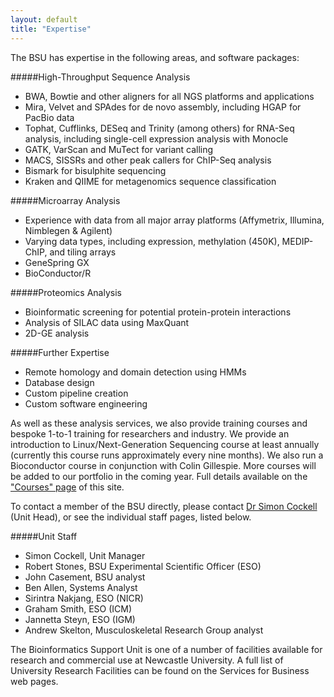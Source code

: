 ```yaml
---
layout: default
title: "Expertise"
---
```

The BSU has expertise in the following areas, and software packages:

#####High-Throughput Sequence Analysis

* BWA, Bowtie and other aligners for all NGS platforms and applications
* Mira, Velvet and SPAdes for de novo assembly, including HGAP for PacBio data
* Tophat, Cufflinks, DESeq and Trinity (among others) for RNA-Seq analysis, including single-cell expression analysis with Monocle
* GATK, VarScan and MuTect for variant calling
* MACS, SISSRs and other peak callers for ChIP-Seq analysis
* Bismark for bisulphite sequencing
* Kraken and QIIME for metagenomics sequence classification

#####Microarray Analysis

* Experience with data from all major array platforms (Affymetrix, Illumina, Nimblegen & Agilent)
* Varying data types, including expression, methylation (450K), MEDIP-ChIP, and tiling arrays
* GeneSpring GX
* BioConductor/R

#####Proteomics Analysis

* Bioinformatic screening for potential protein-protein interactions
* Analysis of SILAC data using MaxQuant
* 2D-GE analysis

#####Further Expertise

* Remote homology and domain detection using HMMs
* Database design
* Custom pipeline creation
* Custom software engineering

As well as these analysis services, we also provide training courses and bespoke 1-to-1 training for researchers and industry. We provide an introduction to Linux/Next-Generation Sequencing course at least annually (currently this course runs approximately every nine months). We also run a Bioconductor course in conjunction with Colin Gillespie. More courses will be added to our portfolio in the coming year. Full details available on the ["Courses" page](/courses) of this site.

To contact a member of the BSU directly, please contact [Dr Simon Cockell](mailto:simon.cockell@ncl.ac.uk) (Unit Head), or see the individual staff pages, listed below.

#####Unit Staff

* Simon Cockell, Unit Manager
* Robert Stones, BSU Experimental Scientific Officer (ESO)
* John Casement, BSU analyst
* Ben Allen, Systems Analyst
* Sirintra Nakjang, ESO (NICR)
* Graham Smith, ESO (ICM)
* Jannetta Steyn, ESO (IGM)
* Andrew Skelton, Musculoskeletal Research Group analyst

The Bioinformatics Support Unit is one of a number of facilities available for research and commercial use at Newcastle University. A full list of University Research Facilities can be found on the Services for Business web pages.
